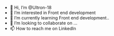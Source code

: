 - 👋 Hi, I’m @Ultron-18
- 👀 I’m interested in Front end development 
- 🌱 I’m currently learning Front end development..
- 💞️ I’m looking to collaborate on ...
- 📫 How to reach me on LinkedIn 

<!---
Ultron-18/Ultron-18 is a ✨ special ✨ repository because its `README.md` (this file) appears on your GitHub profile.
You can click the Preview link to take a look at your changes.
--->
